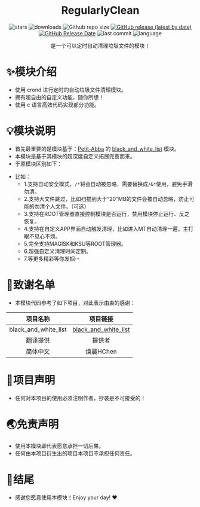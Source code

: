 <div align="center">
<h1>RegularlyClean</h1>

![stars](https://img.shields.io/github/stars/HChenX/RegularlyClean?style=flat)
![downloads](https://img.shields.io/github/downloads/HChenX/RegularlyClean/total)
![Github repo size](https://img.shields.io/github/repo-size/HChenX/RegularlyClean)
[![GitHub release (latest by date)](https://img.shields.io/github/v/release/HChenX/RegularlyClean)](https://github.com/HChenX/RegularlyClean/releases)
[![GitHub Release Date](https://img.shields.io/github/release-date/HChenX/RegularlyClean)](https://github.com/HChenX/RegularlyClean/releases)
![last commit](https://img.shields.io/github/last-commit/HChenX/RegularlyClean?style=flat)
![language](https://img.shields.io/badge/language-java-purple)

[//]: # (<p><b><a href="README-en.md">English</a> | <a href="README.md">简体中文</a></b></p>)
<p>是一个可以定时自动清理垃圾文件的模块！</p>
</div>

# ✨模块介绍

- 使用 crond 进行定时的自动垃圾文件清理模块。
- 拥有超自由的自定义功能，随你所想！
- 使用 c 语言高效代码实现部分功能。

# 💡模块说明

- 首先最重要的是模块基于：[Petit-Abba](https://github.com/Petit-Abba)
  的 [black_and_white_list](https://github.com/Petit-Abba/black_and_white_list) 模块。
- 本模块是基于其模块的超深度自定义拓展完善而来。
- 于原模块区别如下：

* 比如：
  * 1.支持自动安全模式，`/*`将会自动被忽略，需要替换成`/&*`使用，避免手滑勿清。
  * 2.支持大文件跳过，比如扫描到大于“20”MB的文件会被自动忽略，防止可能的勿清个人文件。（可选）
  * 3.支持在ROOT管理器直接控制模块是否运行，禁用模块停止运行、反之恢复。
  * 4.支持在自定义APP界面自动触发清理，比如进入MT自动清理一遍，主打眼不见心不烦。
  * 5.完全支持MAGISK和KSU等ROOT管理器。
  * 6.超强自定义清理时间定制。
  * 7.等更多精彩等你发掘···

# 🙏致谢名单

- 本模块代码参考了如下项目，对此表示由衷的感谢：

|         项目名称         |                                    项目链接                                    |
|:--------------------:|:--------------------------------------------------------------------------:|
| black_and_white_list | [black_and_white_list](https://github.com/Petit-Abba/black_and_white_list) |
|         翻译提供         |                                    提供者                                     |
|         简体中文         |                                  焕晨HChen                                   |

# 📢项目声明

- 任何对本项目的使用必须注明作者，抄袭是不可接受的！

# 🌏免责声明

- 使用本模块即代表愿意承担一切后果。
- 任何由本项目衍生出的项目本项目不承担任何责任。

# 🎉结尾

- 感谢您愿意使用本模块！Enjoy your day! ♥️
